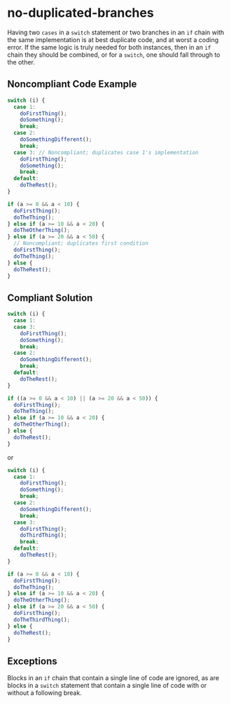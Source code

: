 # no-duplicated-branches

Having two `cases` in a `switch` statement or two branches in an `if` chain with the same implementation is at best
duplicate code, and at worst a coding error. If the same logic is truly needed for both instances, then in an `if`
chain they should be combined, or for a `switch`, one should fall through to the other.

## Noncompliant Code Example

```javascript
switch (i) {
  case 1:
    doFirstThing();
    doSomething();
    break;
  case 2:
    doSomethingDifferent();
    break;
  case 3: // Noncompliant; duplicates case 1's implementation
    doFirstThing();
    doSomething();
    break;
  default:
    doTheRest();
}

if (a >= 0 && a < 10) {
  doFirstThing();
  doTheThing();
} else if (a >= 10 && a < 20) {
  doTheOtherThing();
} else if (a >= 20 && a < 50) {
  // Noncompliant; duplicates first condition
  doFirstThing();
  doTheThing();
} else {
  doTheRest();
}
```

## Compliant Solution

```javascript
switch (i) {
  case 1:
  case 3:
    doFirstThing();
    doSomething();
    break;
  case 2:
    doSomethingDifferent();
    break;
  default:
    doTheRest();
}

if ((a >= 0 && a < 10) || (a >= 20 && a < 50)) {
  doFirstThing();
  doTheThing();
} else if (a >= 10 && a < 20) {
  doTheOtherThing();
} else {
  doTheRest();
}
```

or

```javascript
switch (i) {
  case 1:
    doFirstThing();
    doSomething();
    break;
  case 2:
    doSomethingDifferent();
    break;
  case 3:
    doFirstThing();
    doThirdThing();
    break;
  default:
    doTheRest();
}

if (a >= 0 && a < 10) {
  doFirstThing();
  doTheThing();
} else if (a >= 10 && a < 20) {
  doTheOtherThing();
} else if (a >= 20 && a < 50) {
  doFirstThing();
  doTheThirdThing();
} else {
  doTheRest();
}
```

## Exceptions

Blocks in an `if` chain that contain a single line of code are ignored, as are blocks in a `switch` statement that
contain a single line of code with or without a following break.
